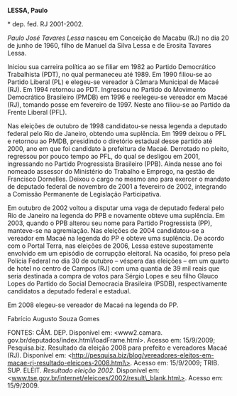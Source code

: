 **LESSA, Paulo**

\* dep. fed. RJ 2001-2002.

*Paulo José Tavares Lessa* nasceu em Conceição de Macabu (RJ) no dia 20
de junho de 1960, filho de Manuel da Silva Lessa e de Erosita Tavares
Lessa.

Iniciou sua carreira política ao se filiar em 1982 ao Partido
Democrático Trabalhista (PDT), no qual permaneceu até 1989. Em 1990
filiou-se ao Partido Liberal (PL) e elegeu-se vereador à Câmara
Municipal de Macaé (RJ). Em 1994 retornou ao PDT. Ingressou no Partido
do Movimento Democrático Brasileiro (PMDB) em 1996 e reelegeu-se
vereador em Macaé (RJ), tomando posse em fevereiro de 1997. Neste ano
filiou-se ao Partido da Frente Liberal (PFL).

Nas eleições de outubro de 1998 candidatou-se nessa legenda a deputado
federal pelo Rio de Janeiro, obtendo uma suplência. Em 1999 deixou o PFL
e retornou ao PMDB, presidindo o diretório estadual desse partido até
2000, ano em que foi candidato à prefeitura de Macaé. Derrotado no
pleito, regressou por pouco tempo ao PFL, do qual se desligou em 2001,
ingressando no Partido Progressista Brasileiro (PPB). Ainda nesse ano
foi nomeado assessor do Ministério do Trabalho e Emprego, na gestão de
Francisco Dornelles. Deixou o cargo no mesmo ano para exercer o mandato
de deputado federal de novembro de 2001 a fevereiro de 2002, integrando
a Comissão Permanente de Legislação Participativa.

Em outubro de 2002 voltou a disputar uma vaga de deputado federal pelo
Rio de Janeiro na legenda do PPB e novamente obteve uma suplência. Em
2003, quando o PPB alterou seu nome para Partido Progressista (PP),
manteve-se na agremiação. Nas eleições de 2004 candidatou-se a vereador
em Macaé na legenda do PP e obteve uma suplência. De acordo com o Portal
Terra, nas eleições de 2006, Lessa esteve supostamente envolvido em um
episódio de corrupção eleitoral. Na ocasião, foi preso pela Polícia
Federal no dia 30 de outubro – véspera das eleições – em um quarto de
hotel no centro de Campos (RJ) com uma quantia de 39 mil reais que seria
destinada a compra de votos para Sérgio Lopes e seu filho Glauco Lopes
do Partido do Social Democracia Brasileira (PSDB), respectivamente
candidatos a deputado federal e estadual.

Em 2008 elegeu-se vereador de Macaé na legenda do PP.

Fabrício Augusto Souza Gomes

FONTES: CÂM. DEP. Disponível em: \<www2.camara.
gov.br/deputados/index.html/loadFrame.html\>. Acesso em: 15/9/2009;
Pesquisa.biz. Resultado da eleição 2008 para prefeito e vereadores Macaé
(RJ). Disponível em:
\<http://pesquisa.biz/blog/vereadores-eleitos-em-macae-rj-resultado-eleicoes-2008.html\>.
Acesso em: 15/9/2009; TRIB. SUP. ELEIT. *Resultado eleição 2002*.
Disponível em:
\<www.tse.gov.br/internet/eleicoes/2002/result\_blank.htm\>. Acesso em:
15/9/2009.
